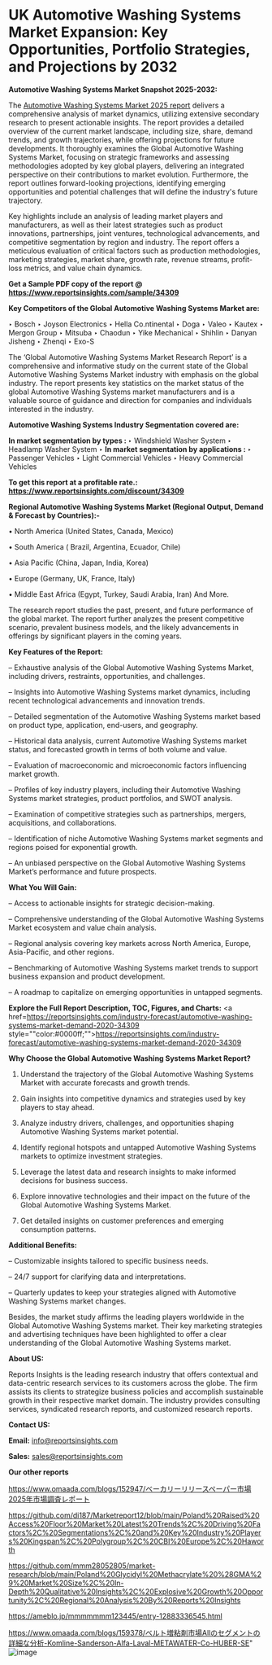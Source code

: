 # UK Automotive Washing Systems Market Expansion: Key Opportunities, Portfolio Strategies, and Projections by 2032

<strong>Automotive Washing Systems Market Snapshot 2025-2032:</strong>

The <a href=https://www.reportsinsights.com/sample/34309>Automotive Washing Systems Market 2025 report</a> delivers a comprehensive analysis of market dynamics, utilizing extensive secondary research to present actionable insights. The report provides a detailed overview of the current market landscape, including size, share, demand trends, and growth trajectories, while offering projections for future developments. It thoroughly examines the Global Automotive Washing Systems Market, focusing on strategic frameworks and assessing methodologies adopted by key global players, delivering an integrated perspective on their contributions to market evolution. Furthermore, the report outlines forward-looking projections, identifying emerging opportunities and potential challenges that will define the industry's future trajectory.

Key highlights include an analysis of leading market players and manufacturers, as well as their latest strategies such as product innovations, partnerships, joint ventures, technological advancements, and competitive segmentation by region and industry. The report offers a meticulous evaluation of critical factors such as production methodologies, marketing strategies, market share, growth rate, revenue streams, profit-loss metrics, and value chain dynamics.

<strong>Get a Sample PDF copy of the report @ <a href=https://www.reportsinsights.com/sample/34309 style=color:#0000ff;>https://www.reportsinsights.com/sample/34309</a></strong>

<strong>Key Competitors of the Global Automotive Washing Systems Market are:</strong>

‣ Bosch
‣ Joyson Electronics
‣ Hella Co.ntinental
‣ Doga
‣ Valeo
‣ Kautex
‣ Mergon Group
‣ Mitsuba
‣ Chaodun
‣ Yike Mechanical
‣ Shihlin
‣ Danyan Jisheng
‣ Zhenqi
‣ Exo-S

The ‘Global Automotive Washing Systems Market Research Report’ is a comprehensive and informative study on the current state of the Global Automotive Washing Systems Market industry with emphasis on the global industry. The report presents key statistics on the market status of the global Automotive Washing Systems market manufacturers and is a valuable source of guidance and direction for companies and individuals interested in the industry.

<strong>Automotive Washing Systems Industry Segmentation covered are:</strong>

<strong>In market segmentation by types : </strong>
‣ Windshield Washer System
‣ Headlamp Washer System
‣ 
<strong>In market segmentation by applications : </strong>
‣ Passenger Vehicles
‣ Light Commercial Vehicles
‣ Heavy Commercial Vehicles

<strong>To get this report at a profitable rate.: <a href=https://www.reportsinsights.com/discount/34309 style=color:#0000ff;>https://www.reportsinsights.com/discount/34309</a></strong>

<strong>Regional Automotive Washing Systems Market (Regional Output, Demand &amp; Forecast by Countries):-</strong>

• North America (United States, Canada, Mexico)

• South America ( Brazil, Argentina, Ecuador, Chile)

• Asia Pacific (China, Japan, India, Korea)

• Europe (Germany, UK, France, Italy)

• Middle East Africa (Egypt, Turkey, Saudi Arabia, Iran) And More.

The research report studies the past, present, and future performance of the global market. The report further analyzes the present competitive scenario, prevalent business models, and the likely advancements in offerings by significant players in the coming years.

<strong>Key Features of the Report:</strong>

– Exhaustive analysis of the Global Automotive Washing Systems Market, including drivers, restraints, opportunities, and challenges.

– Insights into Automotive Washing Systems market dynamics, including recent technological advancements and innovation trends.

– Detailed segmentation of the Automotive Washing Systems market based on product type, application, end-users, and geography.

– Historical data analysis, current Automotive Washing Systems market status, and forecasted growth in terms of both volume and value.

– Evaluation of macroeconomic and microeconomic factors influencing market growth.

– Profiles of key industry players, including their Automotive Washing Systems market strategies, product portfolios, and SWOT analysis.

– Examination of competitive strategies such as partnerships, mergers, acquisitions, and collaborations.

– Identification of niche Automotive Washing Systems market segments and regions poised for exponential growth.

– An unbiased perspective on the Global Automotive Washing Systems Market’s performance and future prospects.

<strong>What You Will Gain:</strong>

– Access to actionable insights for strategic decision-making.

– Comprehensive understanding of the Global Automotive Washing Systems Market ecosystem and value chain analysis.

– Regional analysis covering key markets across North America, Europe, Asia-Pacific, and other regions.

– Benchmarking of Automotive Washing Systems market trends to support business expansion and product development.

– A roadmap to capitalize on emerging opportunities in untapped segments.

<strong>Explore the Full Report Description, TOC, Figures, and Charts:</strong>
<a href=https://reportsinsights.com/industry-forecast/automotive-washing-systems-market-demand-2020-34309 style=""color:#0000ff;"">https://reportsinsights.com/industry-forecast/automotive-washing-systems-market-demand-2020-34309</a>

<strong>Why Choose the Global Automotive Washing Systems Market Report?</strong>

1. Understand the trajectory of the Global Automotive Washing Systems Market with accurate forecasts and growth trends.

2. Gain insights into competitive dynamics and strategies used by key players to stay ahead.

3. Analyze industry drivers, challenges, and opportunities shaping Automotive Washing Systems market potential.

4. Identify regional hotspots and untapped Automotive Washing Systems markets to optimize investment strategies.

5. Leverage the latest data and research insights to make informed decisions for business success.

6. Explore innovative technologies and their impact on the future of the Global Automotive Washing Systems Market.

7. Get detailed insights on customer preferences and emerging consumption patterns.

<strong>Additional Benefits:</strong>

– Customizable insights tailored to specific business needs.

– 24/7 support for clarifying data and interpretations.

– Quarterly updates to keep your strategies aligned with Automotive Washing Systems market changes.

Besides, the market study affirms the leading players worldwide in the Global Automotive Washing Systems market. Their key marketing strategies and advertising techniques have been highlighted to offer a clear understanding of the Global Automotive Washing Systems market.

<strong><strong>About US</strong>:</strong>

Reports Insights is the leading research industry that offers contextual and data-centric research services to its customers across the globe. The firm assists its clients to strategize business policies and accomplish sustainable growth in their respective market domain. The industry provides consulting services, syndicated research reports, and customized research reports.

<strong>Contact US:</strong>

<p class=><b>Email:</b> <a href=mailto:info@reportsinsights.com>info@reportsinsights.com</a></p>
<p class=><b>Sales:</b> <a href=mailto:sales@reportsinsights.com>sales@reportsinsights.com</a></p>

<strong>Our other reports</strong>

<a href=https://www.omaada.com/blogs/152947/ベーカリーリリースペーパー市場2025年市場調査レポート>https://www.omaada.com/blogs/152947/ベーカリーリリースペーパー市場2025年市場調査レポート</a>

<a href=https://github.com/di187/Marketreport12/blob/main/Poland%20Raised%20Access%20Floor%20Market%20Latest%20Trends%2C%20Driving%20Factors%2C%20Segmentations%2C%20and%20Key%20Industry%20Players%20Kingspan%2C%20Polygroup%2C%20CBI%20Europe%2C%20Haworth>https://github.com/di187/Marketreport12/blob/main/Poland%20Raised%20Access%20Floor%20Market%20Latest%20Trends%2C%20Driving%20Factors%2C%20Segmentations%2C%20and%20Key%20Industry%20Players%20Kingspan%2C%20Polygroup%2C%20CBI%20Europe%2C%20Haworth</a>

<a href=https://github.com/mmm28052805/market-research/blob/main/Poland%20Glycidyl%20Methacrylate%20%28GMA%29%20Market%20Size%2C%20In-Depth%20Qualitative%20Insights%2C%20Explosive%20Growth%20Opportunity%2C%20Regional%20Analysis%20By%20Reports%20Insights>https://github.com/mmm28052805/market-research/blob/main/Poland%20Glycidyl%20Methacrylate%20%28GMA%29%20Market%20Size%2C%20In-Depth%20Qualitative%20Insights%2C%20Explosive%20Growth%20Opportunity%2C%20Regional%20Analysis%20By%20Reports%20Insights</a>

<a href=https://ameblo.jp/mmmmmmm123445/entry-12883336545.html>https://ameblo.jp/mmmmmmm123445/entry-12883336545.html</a>

<a href=https://www.omaada.com/blogs/159378/ベルト増粘剤市場Allのセグメントの詳細な分析-Komline-Sanderson-Alfa-Laval-METAWATER-Co-HUBER-SE>https://www.omaada.com/blogs/159378/ベルト増粘剤市場Allのセグメントの詳細な分析-Komline-Sanderson-Alfa-Laval-METAWATER-Co-HUBER-SE</a>"
![image](https://github.com/user-attachments/assets/93df52fa-9318-4ad1-b8ae-1979362e6ce4)
